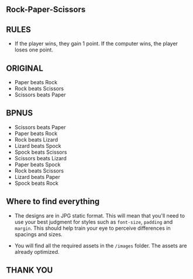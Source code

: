 ## Rock-Paper-Scissors

## RULES

- If the player wins, they gain 1 point. If the computer wins, the player loses one point.

 ## ORIGINAL
 
- Paper beats Rock
- Rock beats Scissors
- Scissors beats Paper

## BPNUS

- Scissors beats Paper
- Paper beats Rock
- Rock beats Lizard
- Lizard beats Spock
- Spock beats Scissors
- Scissors beats Lizard
- Paper beats Spock
- Rock beats Scissors
- Lizard beats Paper
- Spock beats Rock

## Where to find everything

- The designs are in JPG static format. This will mean that you'll need to use your best judgment for styles such as `font-size`, `padding` and `margin`. 
  This should help train your eye to perceive differences in spacings and sizes.

- You will find all the required assets in the `/images` folder. The assets are already optimized.

## THANK YOU
